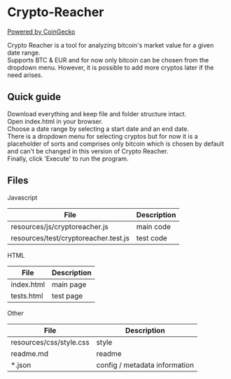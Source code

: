 # Crypto-Reacher 
[Powered by CoinGecko](https://www.coingecko.com/en/api)<br />

Crypto Reacher is a tool for analyzing bitcoin's market value for 
a given date range.<br />
Supports BTC & EUR and for now only bitcoin can be chosen from 
the dropdown menu. However, it is possible to add more cryptos later
if the need arises.<br />

## Quick guide
Download everything and keep file and folder structure intact.<br />
Open index.html in your browser.<br />
Choose a date range by selecting a start date and an end date.<br />
There is a dropdown menu for selecting cryptos but for now it is a placeholder 
of sorts and comprises only bitcoin which is chosen by default and can't be 
changed in this version of Crypto Reacher.<br />
Finally, click 'Execute' to run the program.<br />

## Files
Javascript<br />

| File                                  | Description                   
| ------------------------------------- | ----------------------------- 
| resources/js/cryptoreacher.js         | main code                     
| resources/test/cryptoreacher.test.js  | test code                     

HTML<br />

| File                                  | Description                   
| ------------------------------------- | ----------------------------- 
| index.html                            | main page                     
| tests.html                            | test page                     

Other<br />

| File                                  | Description                   
| ------------------------------------- | ----------------------------- 
| resources/css/style.css               | style                         
| readme.md                             | readme                        
| \*.json                               | config / metadata information 

